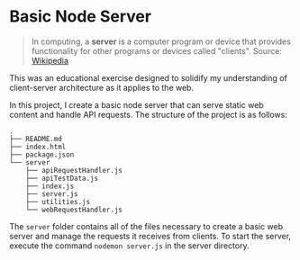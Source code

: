# Basic Node Server

> In computing, a **server** is a computer program or device that provides functionality for other programs or devices called "clients". 
> Source: [Wikipedia](https://en.wikipedia.org/wiki/Server_(computing))

This was an educational exercise designed to solidify my understanding of client-server architecture as it applies to the web. 

In this project, I create a basic node server that can serve static web content and handle API requests. The structure of the project is as follows:

    .
    ├── README.md
    ├── index.html
    ├── package.json
    └── server
        ├── apiRequestHandler.js
        ├── apiTestData.js
        ├── index.js
        ├── server.js
        ├── utilities.js
        └── webRequestHandler.js

The `server` folder contains all of the files necessary to create a basic web server and manage the requests it receives from clients. To start the server, execute the command `nodemon server.js` in the server directory.
